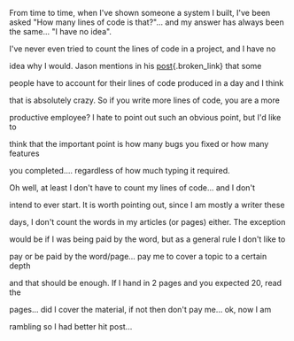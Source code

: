  From time to time, when I've shown someone a system I built, I've been asked "How many lines of code is that?"... and my answer has always been the same... "I have no idea".

I've never even tried to count the lines of code in a project, and I have no

idea why I would. Jason mentions in his [post](http://dotnetweblogs.com/Jtucker/posts/3685.aspx){.broken_link} that some

people have to account for their lines of code produced in a day and I think

that is absolutely crazy. So if you write more lines of code, you are a more

productive employee? I hate to point out such an obvious point, but I'd like to

think that the important point is how many bugs you fixed or how many features

you completed.... regardless of how much typing it required.

Oh well, at least I don't have to count my lines of code... and I don't

intend to ever start. It is worth pointing out, since I am mostly a writer these

days, I don't count the words in my articles (or pages) either. The exception

would be if I was being paid by the word, but as a general rule I don't like to

pay or be paid by the word/page... pay me to cover a topic to a certain depth

and that should be enough. If I hand in 2 pages and you expected 20, read the

pages... did I cover the material, if not then don't pay me... ok, now I am

rambling so I had better hit post...

